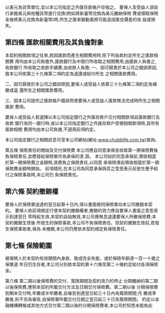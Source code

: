 以美元為貨幣單位,並以本公司指定之外匯存款帳戶存撥之。 要保人及受益人須自行承擔美元與他種貨幣進行兌換(例如將新臺幣兌換為美元繳納保險 費或領取保險金後將美元兌換為新臺幣)時,所生之匯率變動風險可能造成匯兌價差的收 益或損失。

## 第四條 匯款相關費用及其負擔對象

本契約相關款項之往來,若因匯款而產生相關費用時,除下列各款約定所生之匯款相關費 用均由本公司負擔外,匯款銀行及中間行所收取之相關費用,由匯款人負擔之,收款銀行 所收取之收款手續費,由收款人負擔: 一、因可歸責於本公司之錯誤原因,致本公司依第三十九條第二項約定為退還或給付所生 之相關匯款費用。

二、因可歸責於本公司之錯誤原因,要保人或受益人依第三十九條第二項約定為補繳或返 還所生之相關匯款費用。

三、因本公司提供之匯款帳戶錯誤而使要保人或受益人匯款無法完成時所生之相關匯款 費用。

要保人或受益人若選擇以本公司指定銀行之外匯存款戶交付相關款項且匯款銀行及收款 銀行為同一銀行時,或以本公司指定銀行之外匯存款戶受領相關款項時,其所有匯款相關 費用均由本公司負擔,不適用前項約定。

本公司指定銀行之相關訊息可至本公司網站(網址:www.chubblife.com.tw)查詢。

第五條 保險責任的開始及交付保險費 本公司應自同意承保並收取第一期保險費後負保險責任,並應發給保險單作為承保的憑 證。 本公司如於同意承保前,預收相當於第一期保險費之金額時,其應負之保險責任,以同意 承保時溯自預收相當於第一期保險費金額時開始。 前項情形,在本公司為同意承保與否之意思表示前發生應予給付之保險事故時,本公司仍 負保險責任。

## 第六條 契約撤銷權

要保人於保險單送達的翌日起算十日內,得以書面檢同保險單向本公司撤銷本契約。 要保人依前項規定行使本契約撤銷權者,撤銷的效力應自要保人書面之意思表示到達翌日 零時起生效,本契約自始無效,本公司應無息退還要保人所繳保險費;本契約撤銷生效後 所發生的保險事故,本公司不負保險責任。但契約撤銷生效前,若發生保險事故者,視為 未撤銷,本公司仍應依本契約規定負保險責任。

## 第七條 保險範圍

被保險人於本契約有效期間內身故、致成完全失能、或於保險年齡達一百一十歲之保單週 年日仍生存者,本公司分別依本契約第十六條至第二十條約定給付各項保險金。

第八條 第二期以後保險費的交付、寬限期間及契約效力的停止 分期繳納的第二期以後保險費,應照本契約所載交付方法及日期交付保險費。第二期以後 分期保險費到期未交付時,年繳或半年繳者,自催告到達翌日起三十日內為寬限期間;月 繳或季繳者,則不另為催告,自保險單所載交付日期之翌日起三十日為寬限期間。 約定以金融機構轉帳或其他方式交付第二期以後的分期保險費者,本公司於知悉未能依此